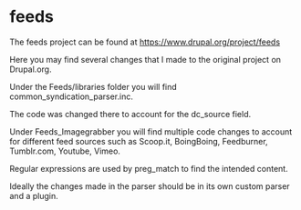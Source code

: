 feeds
=====
The feeds project can be found at https://www.drupal.org/project/feeds

Here you may find several changes that I made to the original project on Drupal.org.

Under the Feeds/libraries folder you will find common_syndication_parser.inc. 

The code was changed there to account for the dc_source field. 

Under Feeds_Imagegrabber you will find multiple code changes to account for different feed sources such as 
Scoop.it, 
BoingBoing, 
Feedburner, 
Tumblr.com, 
Youtube, 
Vimeo. 

Regular expressions are used by preg_match to find the intended content. 

Ideally the changes made in the parser should be in its own custom parser and a plugin.
